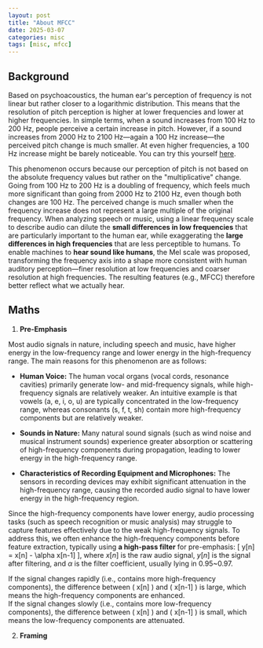 ```yaml
---
layout: post
title: "About MFCC"
date: 2025-03-07
categories: misc
tags: [misc, mfcc]
---
```


## Background

Based on psychoacoustics, the human ear's perception of frequency is not linear but rather closer to a logarithmic distribution. This means that the resolution of pitch perception is higher at lower frequencies and lower at higher frequencies. In simple terms, when a sound increases from 100 Hz to 200 Hz, people perceive a certain increase in pitch. However, if a sound increases from 2000 Hz to 2100 Hz—again a 100 Hz increase—the perceived pitch change is much smaller. At even higher frequencies, a 100 Hz increase might be barely noticeable. You can try this yourself [here](https://onlinetonegenerator.com/). 

This phenomenon occurs because our perception of pitch is not based on the absolute frequency values but rather on the "multiplicative" change. Going from 100 Hz to 200 Hz is a doubling of frequency, which feels much more significant than going from 2000 Hz to 2100 Hz, even though both changes are 100 Hz. The perceived change is much smaller when the frequency increase does not represent a large multiple of the original frequency. When analyzing speech or music, using a linear frequency scale to describe audio can dilute the **small differences in low frequencies** that are particularly important to the human ear, while exaggerating the **large differences in high frequencies** that are less perceptible to humans. To enable machines to **hear sound like humans**, the Mel scale was proposed, transforming the frequency axis into a shape more consistent with human auditory perception—finer resolution at low frequencies and coarser resolution at high frequencies. The resulting features (e.g., MFCC) therefore better reflect what we actually hear.

## Maths

1. **Pre-Emphasis**

Most audio signals in nature, including speech and music, have higher energy in the low-frequency range and lower energy in the high-frequency range. The main reasons for this phenomenon are as follows:

* **Human Voice:** The human vocal organs (vocal cords, resonance cavities) primarily generate low- and mid-frequency signals, while high-frequency signals are relatively weaker. An intuitive example is that vowels (a, e, i, o, u) are typically concentrated in the low-frequency range, whereas consonants (s, f, t, sh) contain more high-frequency components but are relatively weaker.

* **Sounds in Nature:** Many natural sound signals (such as wind noise and musical instrument sounds) experience greater absorption or scattering of high-frequency components during propagation, leading to lower energy in the high-frequency range.

* **Characteristics of Recording Equipment and Microphones:** The sensors in recording devices may exhibit significant attenuation in the high-frequency range, causing the recorded audio signal to have lower energy in the high-frequency region.

Since the high-frequency components have lower energy, audio processing tasks (such as speech recognition or music analysis) may struggle to capture features effectively due to the weak high-frequency signals. To address this, we often enhance the high-frequency components before feature extraction, typically using **a high-pass filter** for pre-emphasis:
\[
y[n] = x[n] - \alpha x[n-1]
\],
where $x[n]$ is the raw audio signal, $y[n]$ is the signal after filtering, and $\alpha$ is the filter coefficient, usually lying in 0.95~0.97.

If the signal changes rapidly (i.e., contains more high-frequency components), the difference between \( x[n] \) and \( x[n-1] \) is large, which means the high-frequency components are enhanced.  
If the signal changes slowly (i.e., contains more low-frequency components), the difference between \( x[n] \) and \( x[n-1] \) is small, which means the low-frequency components are attenuated.

2. **Framing**